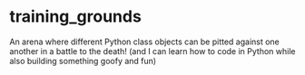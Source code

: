 # training_grounds
 An arena where different Python class objects can be pitted against one another in a battle to the death! (and I can learn how to code in Python while also building something goofy and fun)
